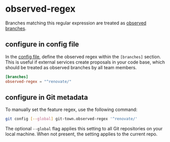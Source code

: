 # observed-regex

Branches matching this regular expression are treated as
[observed branches](../branch-types.md#observed-branches).

## configure in config file

In the [config file](../configuration-file.md), define the observed regex within
the `[branches]` section. This is useful if external services create proposals
in your code base, which should be treated as observed branches by all team
members.

```toml
[branches]
observed-regex = "^renovate/"
```

## configure in Git metadata

To manually set the feature regex, use the following command:

```bash
git config [--global] git-town.observed-regex '^renovate/'
```

The optional `--global` flag applies this setting to all Git repositories on
your local machine. When not present, the setting applies to the current repo.
